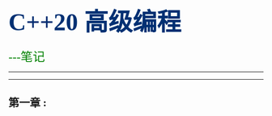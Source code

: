 # <font face="楷体" size=8 color=rgb(23,13,73)>C++20 高级编程</font>
<font face="楷体" size=5 color=green>---笔记</font>

-----------



-----------



<font face="华文中宋"><!--第一章全局字体-->

## 第一章 : 




</font>